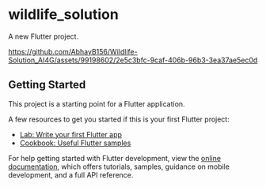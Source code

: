 # wildlife_solution

A new Flutter project.


https://github.com/AbhayB156/Wildlife-Solution_AI4G/assets/99198602/2e5c3bfc-9caf-406b-96b3-3ea37ae5ec0d


## Getting Started

This project is a starting point for a Flutter application.

A few resources to get you started if this is your first Flutter project:

- [Lab: Write your first Flutter app](https://docs.flutter.dev/get-started/codelab)
- [Cookbook: Useful Flutter samples](https://docs.flutter.dev/cookbook)

For help getting started with Flutter development, view the
[online documentation](https://docs.flutter.dev/), which offers tutorials,
samples, guidance on mobile development, and a full API reference.
